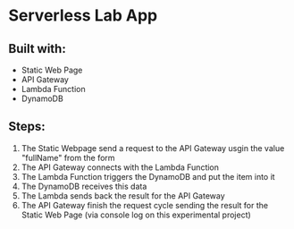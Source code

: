 # Serverless Lab App

## Built with:
- Static Web Page
- API Gateway
- Lambda Function
- DynamoDB

## Steps:
1. The Static Webpage send a request to the API Gateway usgin the value "fullName" from the form
2. The API Gateway connects with the Lambda Function
3. The Lambda Function triggers the DynamoDB and put the item into it
4. The DynamoDB receives this data
5. The Lambda sends back the result for the API Gateway  
6. The API Gateway finish the request cycle sending the result for the Static Web Page (via console log on this experimental project)